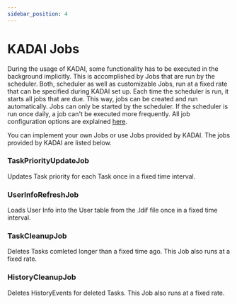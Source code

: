 ```yaml
---
sidebar_position: 4
---
```


# KADAI Jobs

During the usage of KADAI, some functionality has to be executed in the background implicitly. This is accomplished by Jobs that are run by the scheduler. Both, scheduler as well as customizable Jobs, run at a fixed rate that can be specified during KADAI set up. Each time the scheduler is run, it starts all jobs that are due. This way, jobs can be created and run automatically. Jobs can only be started by the scheduler. If the scheduler is run once daily, a job can't be executed more frequently. All job configuration options are explained [here](../configuration/kadaiJobs.md).

You can implement your own Jobs or use Jobs provided by KADAI. The jobs provided by KADAI are listed below.

### TaskPriorityUpdateJob

Updates Task priority for each Task once in a fixed time interval.

### UserInfoRefreshJob

Loads User Info into the User table from the .ldif file once in a fixed time interval.

### TaskCleanupJob

Deletes Tasks comleted longer than a fixed time ago. This Job also runs at a fixed rate.

### HistoryCleanupJob

Deletes HistoryEvents for deleted Tasks. This Job also runs at a fixed rate.
